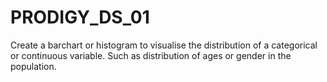 # PRODIGY_DS_01

Create a barchart or histogram to visualise the distribution of a categorical or continuous variable.
Such as distribution of ages or gender in the population.
